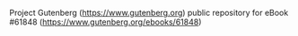 Project Gutenberg (https://www.gutenberg.org) public repository for eBook #61848 (https://www.gutenberg.org/ebooks/61848)
